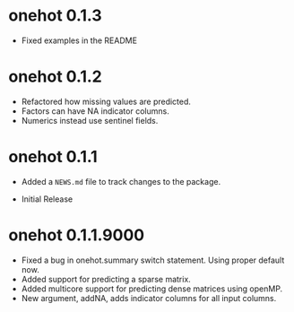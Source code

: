 # onehot 0.1.3

* Fixed examples in the README

# onehot 0.1.2

* Refactored how missing values are predicted.
* Factors can have NA indicator columns.
* Numerics instead use sentinel fields.

# onehot 0.1.1

* Added a `NEWS.md` file to track changes to the package.

* Initial Release

# onehot 0.1.1.9000

* Fixed a bug in onehot.summary switch statement. Using proper default now.
* Added support for predicting a sparse matrix.
* Added multicore support for predicting dense matrices using openMP.
* New argument, addNA, adds indicator columns for all input columns.